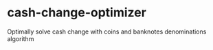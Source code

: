# cash-change-optimizer
Optimally solve cash change with coins and banknotes denominations algorithm
